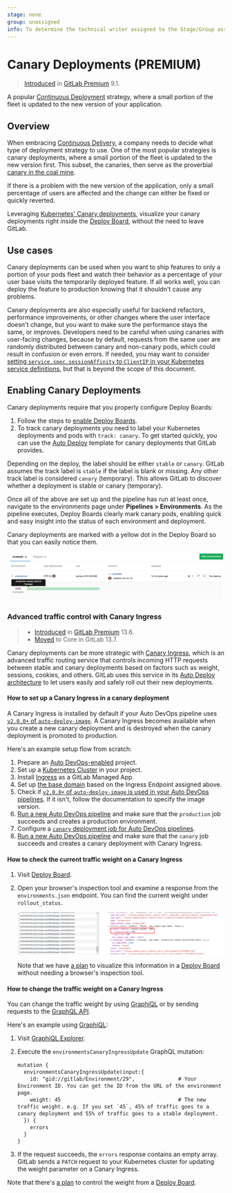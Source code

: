 ```yaml
---
stage: none
group: unassigned
info: To determine the technical writer assigned to the Stage/Group associated with this page, see https://about.gitlab.com/handbook/engineering/ux/technical-writing/#assignments
---
```


# Canary Deployments **(PREMIUM)**

> [Introduced](https://gitlab.com/gitlab-org/gitlab/-/issues/1659) in [GitLab Premium](https://about.gitlab.com/pricing/) 9.1.

A popular [Continuous Deployment](https://en.wikipedia.org/wiki/Continuous_deployment)
strategy, where a small portion of the fleet is updated to the new version of
your application.

## Overview

When embracing [Continuous Delivery](https://about.gitlab.com/blog/2016/08/05/continuous-integration-delivery-and-deployment-with-gitlab/), a company needs to decide what
type of deployment strategy to use. One of the most popular strategies is canary
deployments, where a small portion of the fleet is updated to the new version
first. This subset, the canaries, then serve as the proverbial
[canary in the coal mine](https://en.wiktionary.org/wiki/canary_in_a_coal_mine).

If there is a problem with the new version of the application, only a small
percentage of users are affected and the change can either be fixed or quickly
reverted.

Leveraging [Kubernetes' Canary deployments](https://kubernetes.io/docs/concepts/cluster-administration/manage-deployment/#canary-deployments), visualize your canary
deployments right inside the [Deploy Board](deploy_boards.md), without the need to leave GitLab.

## Use cases

Canary deployments can be used when you want to ship features to only a portion of
your pods fleet and watch their behavior as a percentage of your user base
visits the temporarily deployed feature. If all works well, you can deploy the
feature to production knowing that it shouldn't cause any problems.

Canary deployments are also especially useful for backend refactors, performance
improvements, or other changes where the user interface doesn't change, but you
want to make sure the performance stays the same, or improves. Developers need
to be careful when using canaries with user-facing changes, because by default,
requests from the same user are randomly distributed between canary and
non-canary pods, which could result in confusion or even errors. If needed, you
may want to consider [setting `service.spec.sessionAffinity` to `ClientIP` in
your Kubernetes service definitions](https://kubernetes.io/docs/concepts/services-networking/service/#virtual-ips-and-service-proxies), but that is beyond the scope of
this document.

## Enabling Canary Deployments

Canary deployments require that you properly configure Deploy Boards:

1. Follow the steps to [enable Deploy Boards](deploy_boards.md#enabling-deploy-boards).
1. To track canary deployments you need to label your Kubernetes deployments and
   pods with `track: canary`. To get started quickly, you can use the [Auto Deploy](../../topics/autodevops/stages.md#auto-deploy)
   template for canary deployments that GitLab provides.

Depending on the deploy, the label should be either `stable` or `canary`.
GitLab assumes the track label is `stable` if the label is blank or missing.
Any other track label is considered `canary` (temporary).
This allows GitLab to discover whether a deployment is stable or canary (temporary).

Once all of the above are set up and the pipeline has run at least once,
navigate to the environments page under **Pipelines > Environments**.
As the pipeline executes, Deploy Boards clearly mark canary pods, enabling
quick and easy insight into the status of each environment and deployment.

Canary deployments are marked with a yellow dot in the Deploy Board so that you
can easily notice them.

![Canary deployments on Deploy Board](img/deploy_boards_canary_deployments.png)

### Advanced traffic control with Canary Ingress

> - [Introduced](https://gitlab.com/gitlab-org/gitlab/-/issues/215501) in [GitLab Premium](https://about.gitlab.com/pricing/) 13.6.
> - [Moved](https://gitlab.com/gitlab-org/gitlab/-/issues/212320) to Core in GitLab 13.7.

Canary deployments can be more strategic with [Canary Ingress](https://kubernetes.github.io/ingress-nginx/user-guide/nginx-configuration/annotations/#canary),
which is an advanced traffic routing service that controls incoming HTTP
requests between stable and canary deployments based on factors such as weight, sessions, cookies,
and others. GitLab uses this service in its [Auto Deploy architecture](../../topics/autodevops/upgrading_auto_deploy_dependencies.md#v2-chart-resource-architecture)
to let users easily and safely roll out their new deployments.

#### How to set up a Canary Ingress in a canary deployment

A Canary Ingress is installed by default if your Auto DevOps pipeline uses
[`v2.0.0+` of `auto-deploy-image`](../../topics/autodevops/upgrading_auto_deploy_dependencies.md#verify-dependency-versions).
A Canary Ingress becomes available when you create a new canary deployment and is destroyed when the
canary deployment is promoted to production.

Here's an example setup flow from scratch:

1. Prepare an [Auto DevOps-enabled](../../topics/autodevops/index.md) project.
1. Set up a [Kubernetes Cluster](../../user/project/clusters/index.md) in your project.
1. Install [Ingress](../../user/clusters/applications.md#ingress) as a GitLab Managed App.
1. Set up [the base domain](../../user/project/clusters/index.md#base-domain) based on the Ingress
   Endpoint assigned above.
1. Check if [`v2.0.0+` of `auto-deploy-image` is used in your Auto DevOps pipelines](../../topics/autodevops/upgrading_auto_deploy_dependencies.md#verify-dependency-versions).
   If it isn't, follow the documentation to specify the image version.
1. [Run a new Auto DevOps pipeline](../../ci/pipelines/index.md#run-a-pipeline-manually)
   and make sure that the `production` job succeeds and creates a production environment.
1. Configure a [`canary` deployment job for Auto DevOps pipelines](../../topics/autodevops/customize.md#deploy-policy-for-canary-environments).
1. [Run a new Auto DevOps pipeline](../../ci/pipelines/index.md#run-a-pipeline-manually)
   and make sure that the `canary` job succeeds and creates a canary deployment with Canary Ingress.

#### How to check the current traffic weight on a Canary Ingress

1. Visit [Deploy Board](../../user/project/deploy_boards.md).
1. Open your browser's inspection tool and examine a response from the `environments.json` endpoint.
   You can find the current weight under `rollout_status`.

   ![Rollout Status Canary Ingress](img/rollout_status_canary_ingress.png)

   Note that we have [a plan](https://gitlab.com/gitlab-org/gitlab/-/issues/218139)
   to visualize this information in a [Deploy Board](../../user/project/deploy_boards.md)
   without needing a browser's inspection tool.

#### How to change the traffic weight on a Canary Ingress

You can change the traffic weight by using [GraphiQL](../../api/graphql/getting_started.md#graphiql)
or by sending requests to the [GraphQL API](../../api/graphql/getting_started.md#command-line).

Here's an example using [GraphiQL](../../api/graphql/getting_started.md#graphiql):

1. Visit [GraphiQL Explorer](https://gitlab.com/-/graphql-explorer).
1. Execute the `environmentsCanaryIngressUpdate` GraphQL mutation:

   ```shell
   mutation {
     environmentsCanaryIngressUpdate(input:{
       id: "gid://gitlab/Environment/29",              # Your Environment ID. You can get the ID from the URL of the environment page.
       weight: 45                                      # The new traffic weight. e.g. If you set `45`, 45% of traffic goes to a canary deployment and 55% of traffic goes to a stable deployment.
     }) {
       errors
     }
   }
   ```

1. If the request succeeds, the `errors` response contains an empty array. GitLab sends a `PATCH`
   request to your Kubernetes cluster for updating the weight parameter on a Canary Ingress.

Note that there's [a plan](https://gitlab.com/gitlab-org/gitlab/-/issues/218139)
to control the weight from a [Deploy Board](../../user/project/deploy_boards.md).
